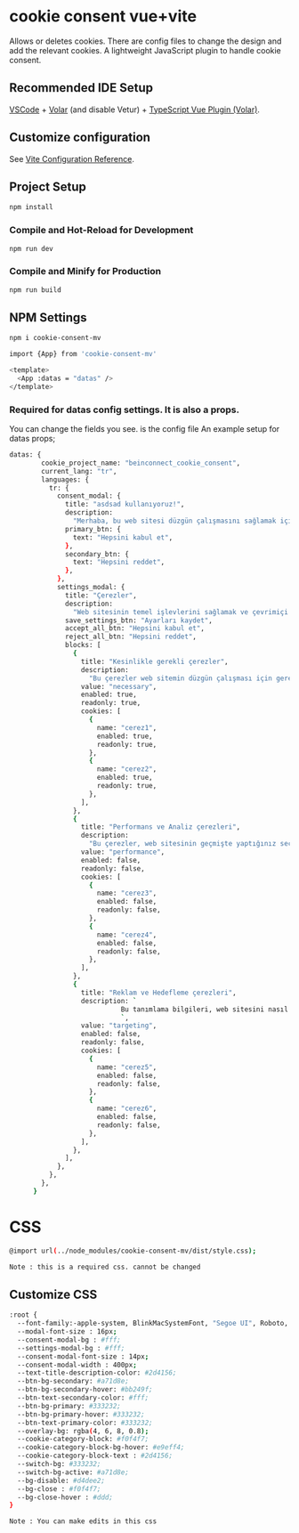 # cookie consent vue+vite

Allows or deletes cookies. There are config files to change the design and add the relevant cookies.
A lightweight JavaScript plugin to handle cookie consent.

## Recommended IDE Setup

[VSCode](https://code.visualstudio.com/) + [Volar](https://marketplace.visualstudio.com/items?itemName=Vue.volar) (and disable Vetur) + [TypeScript Vue Plugin (Volar)](https://marketplace.visualstudio.com/items?itemName=Vue.vscode-typescript-vue-plugin).

## Customize configuration

See [Vite Configuration Reference](https://vitejs.dev/config/).

## Project Setup

```sh
npm install
```

### Compile and Hot-Reload for Development

```sh
npm run dev
```

### Compile and Minify for Production

```sh
npm run build
```
## NPM Settings
```sh
npm i cookie-consent-mv
```

```sh
import {App} from 'cookie-consent-mv'
```

```sh
<template>
  <App :datas = "datas" />
</template>
```
### Required for datas config settings. It is also a props.
You can change the fields you see. is the config file
An example setup for datas props;
```sh
datas: {
        cookie_project_name: "beinconnect_cookie_consent",
        current_lang: "tr",
        languages: {
          tr: {
            consent_modal: {
              title: "asdsad kullanıyoruz!",
              description:
                "Merhaba, bu web sitesi düzgün çalışmasını sağlamak için gerekli çerezleri ve onunla nasıl etkileşim kurduğunuzu anlamak için çerezleri takip eder. İkincisi ancak onay alındıktan sonra belirlenir.",
              primary_btn: {
                text: "Hepsini kabul et",
              },
              secondary_btn: {
                text: "Hepsini reddet",
              },
            },
            settings_modal: {
              title: "Çerezler",
              description:
                "Web sitesinin temel işlevlerini sağlamak ve çevrimiçi deneyiminizi geliştirmek için tanımlama bilgileri kullanıyorum. Her kategori için istediğiniz zaman katılmayı/çıkma yapmayı seçebilirsiniz. Çerezler ve diğer hassas verilerle ilgili daha fazla ayrıntı için lütfen tam gizlilik politikasını okuyun.",
              save_settings_btn: "Ayarları kaydet",
              accept_all_btn: "Hepsini kabul et",
              reject_all_btn: "Hepsini reddet",
              blocks: [
                {
                  title: "Kesinlikle gerekli çerezler",
                  description:
                    "Bu çerezler web sitemin düzgün çalışması için gereklidir. Bu çerezler olmadan web sitesi düzgün çalışmayacaktır.",
                  value: "necessary",
                  enabled: true,
                  readonly: true,
                  cookies: [
                    {
                      name: "cerez1",
                      enabled: true,
                      readonly: true,
                    },
                    {
                      name: "cerez2",
                      enabled: true,
                      readonly: true,
                    },
                  ],
                },
                {
                  title: "Performans ve Analiz çerezleri",
                  description:
                    "Bu çerezler, web sitesinin geçmişte yaptığınız seçimleri hatırlamasını sağlar.",
                  value: "performance",
                  enabled: false,
                  readonly: false,
                  cookies: [
                    {
                      name: "cerez3",
                      enabled: false,
                      readonly: false,
                    },
                    {
                      name: "cerez4",
                      enabled: false,
                      readonly: false,
                    },
                  ],
                },
                {
                  title: "Reklam ve Hedefleme çerezleri",
                  description: `
                            Bu tanımlama bilgileri, web sitesini nasıl kullandığınız, hangi sayfaları ziyaret ettiğiniz ve hangi bağlantılara tıkladığınız hakkında bilgi toplar. Tüm veriler anonimdir ve sizi tanımlamak için kullanılamaz
                            `,
                  value: "targeting",
                  enabled: false,
                  readonly: false,
                  cookies: [
                    {
                      name: "cerez5",
                      enabled: false,
                      readonly: false,
                    },
                    {
                      name: "cerez6",
                      enabled: false,
                      readonly: false,
                    },
                  ],
                },
              ],
            },
          },
        },
      }
```

# CSS 

```sh
@import url(../node_modules/cookie-consent-mv/dist/style.css);

Note : this is a required css. cannot be changed
```

## Customize CSS
```sh
:root {
  --font-family:-apple-system, BlinkMacSystemFont, "Segoe UI", Roboto, Helvetica, Arial;
  --modal-font-size : 16px;
  --consent-modal-bg : #fff;
  --settings-modal-bg : #fff;
  --consent-modal-font-size : 14px;
  --consent-modal-width : 400px;
  --text-title-description-color: #2d4156;
  --btn-bg-secondary: #a71d8e;
  --btn-bg-secondary-hover: #bb249f;
  --btn-text-secondary-color: #fff;
  --btn-bg-primary: #333232;
  --btn-bg-primary-hover: #333232;
  --btn-text-primary-color: #333232;
  --overlay-bg: rgba(4, 6, 8, 0.8);
  --cookie-category-block: #f0f4f7;
  --cookie-category-block-bg-hover: #e9eff4;
  --cookie-category-block-text : #2d4156;
  --switch-bg: #333232;
  --switch-bg-active: #a71d8e;
  --bg-disable: #d4dee2;
  --bg-close : #f0f4f7;
  --bg-close-hover : #ddd;
}

Note : You can make edits in this css
```